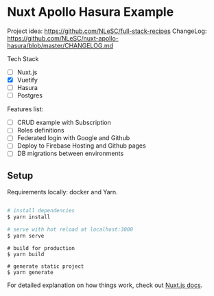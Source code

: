 # Nuxt Apollo Hasura Example

Project idea: https://github.com/NLeSC/full-stack-recipes
ChangeLog: https://github.com/NLeSC/nuxt-apollo-hasura/blob/master/CHANGELOG.md

Tech Stack
- [ ] Nuxt.js
- [x] Vuetify
- [ ] Hasura
- [ ] Postgres

Features list: 
- [ ] CRUD example with Subscription
- [ ] Roles definitions
- [ ] Federated login with Google and Github
- [ ] Deploy to Firebase Hosting and Github pages
- [ ] DB migrations between environments 

## Setup
Requirements locally: docker and Yarn. 

```bash

# install dependencies
$ yarn install

# serve with hot reload at localhost:3000
$ yarn serve
```

```
# build for production
$ yarn build

# generate static project
$ yarn generate
```

For detailed explanation on how things work, check out [Nuxt.js docs](https://nuxtjs.org).
